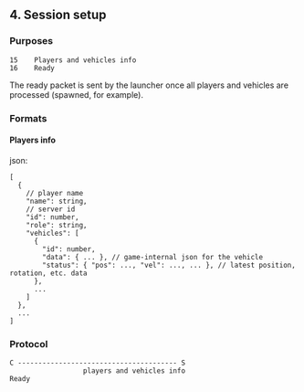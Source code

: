 ## 4. Session setup

### Purposes

```
15    Players and vehicles info
16    Ready
```

The ready packet is sent by the launcher once all players and vehicles are processed (spawned, for example).

### Formats

#### Players info

json:

```json5
[
  {
    // player name
    "name": string,
    // server id
    "id": number,
    "role": string,
    "vehicles": [
      {
        "id": number,
        "data": { ... }, // game-internal json for the vehicle
        "status": { "pos": ..., "vel": ..., ... }, // latest position, rotation, etc. data
      },
      ...
    ]
  },
  ...
]
```

### Protocol

```
C --------------------------------------- S
                  players and vehicles info
Ready
```
